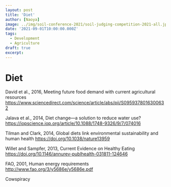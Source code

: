 ```yaml
---
layout: post
title: 'Diet'
author: [Naoya]
image: ../img/soil-conference-2021/soil-judging-competition-2021-all.jpg
date: '2021-09-01T10:00:00.000Z'
tags:
  - Development
  - Agriculture
draft: true
excerpt:
---
```


# Diet

David et al., 2016, Meeting future food demand with current agricultural resources
https://www.sciencedirect.com/science/article/abs/pii/S0959378016300632

Jalava et al., 2014, Diet change—a solution to reduce water use?
https://iopscience.iop.org/article/10.1088/1748-9326/9/7/074016

Tilman and Clark, 2014, Global diets link environmental sustainability and human health
https://doi.org/10.1038/nature13959

Willet and Sampfer, 2013, Current Evidence on Healthy Eating
https://doi.org/10.1146/annurev-publhealth-031811-124646

FAO, 2001, Human energy requirements
http://www.fao.org/3/y5686e/y5686e.pdf

Cowspiracy
